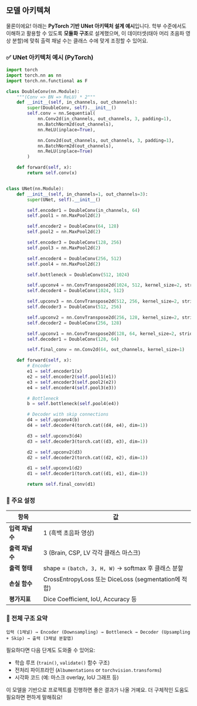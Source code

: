 ## 모델 아키텍쳐  
물론이에요! 아래는 **PyTorch 기반 UNet 아키텍처 설계 예시**입니다. 학부 수준에서도 이해하고 활용할 수 있도록 **모듈화 구조**로 설계했으며, 이 데이터셋(태아 머리 초음파 영상 분할)에 맞춰 출력 채널 수는 클래스 수에 맞게 조정할 수 있어요.

### ✅ UNet 아키텍처 예시 (PyTorch)

```python
import torch
import torch.nn as nn
import torch.nn.functional as F

class DoubleConv(nn.Module):
    """(Conv => BN => ReLU) * 2"""
    def __init__(self, in_channels, out_channels):
        super(DoubleConv, self).__init__()
        self.conv = nn.Sequential(
            nn.Conv2d(in_channels, out_channels, 3, padding=1),
            nn.BatchNorm2d(out_channels),
            nn.ReLU(inplace=True),

            nn.Conv2d(out_channels, out_channels, 3, padding=1),
            nn.BatchNorm2d(out_channels),
            nn.ReLU(inplace=True)
        )

    def forward(self, x):
        return self.conv(x)


class UNet(nn.Module):
    def __init__(self, in_channels=1, out_channels=3):
        super(UNet, self).__init__()

        self.encoder1 = DoubleConv(in_channels, 64)
        self.pool1 = nn.MaxPool2d(2)

        self.encoder2 = DoubleConv(64, 128)
        self.pool2 = nn.MaxPool2d(2)

        self.encoder3 = DoubleConv(128, 256)
        self.pool3 = nn.MaxPool2d(2)

        self.encoder4 = DoubleConv(256, 512)
        self.pool4 = nn.MaxPool2d(2)

        self.bottleneck = DoubleConv(512, 1024)

        self.upconv4 = nn.ConvTranspose2d(1024, 512, kernel_size=2, stride=2)
        self.decoder4 = DoubleConv(1024, 512)

        self.upconv3 = nn.ConvTranspose2d(512, 256, kernel_size=2, stride=2)
        self.decoder3 = DoubleConv(512, 256)

        self.upconv2 = nn.ConvTranspose2d(256, 128, kernel_size=2, stride=2)
        self.decoder2 = DoubleConv(256, 128)

        self.upconv1 = nn.ConvTranspose2d(128, 64, kernel_size=2, stride=2)
        self.decoder1 = DoubleConv(128, 64)

        self.final_conv = nn.Conv2d(64, out_channels, kernel_size=1)

    def forward(self, x):
        # Encoder
        e1 = self.encoder1(x)
        e2 = self.encoder2(self.pool1(e1))
        e3 = self.encoder3(self.pool2(e2))
        e4 = self.encoder4(self.pool3(e3))

        # Bottleneck
        b = self.bottleneck(self.pool4(e4))

        # Decoder with skip connections
        d4 = self.upconv4(b)
        d4 = self.decoder4(torch.cat((d4, e4), dim=1))

        d3 = self.upconv3(d4)
        d3 = self.decoder3(torch.cat((d3, e3), dim=1))

        d2 = self.upconv2(d3)
        d2 = self.decoder2(torch.cat((d2, e2), dim=1))

        d1 = self.upconv1(d2)
        d1 = self.decoder1(torch.cat((d1, e1), dim=1))

        return self.final_conv(d1)
```

### 🧪 주요 설정

| 항목          | 값                                               |
| ----------- | ----------------------------------------------- |
| **입력 채널 수** | 1 (흑백 초음파 영상)                                   |
| **출력 채널 수** | 3 (Brain, CSP, LV 각각 클래스 마스크)                   |
| **출력 형태**   | shape = `(batch, 3, H, W)` → softmax 후 클래스 분할   |
| **손실 함수**   | CrossEntropyLoss 또는 DiceLoss (segmentation에 적합) |
| **평가지표**    | Dice Coefficient, IoU, Accuracy 등               |


### 🧱 전체 구조 요약

```
입력 (1채널) → Encoder (Downsampling) → Bottleneck → Decoder (Upsampling + Skip) → 출력 (3채널 분할맵)
```

필요하다면 다음 단계도 도와줄 수 있어요:

* 학습 루프 (`train()`, `validate()` 함수 구조)
* 전처리 파이프라인 (`Albumentations` or `torchvision.transforms`)
* 시각화 코드 (예: 마스크 overlay, IoU 그래프 등)

이 모델을 기반으로 프로젝트를 진행하면 좋은 결과가 나올 거예요. 더 구체적인 도움도 필요하면 편하게 말해줘요!
